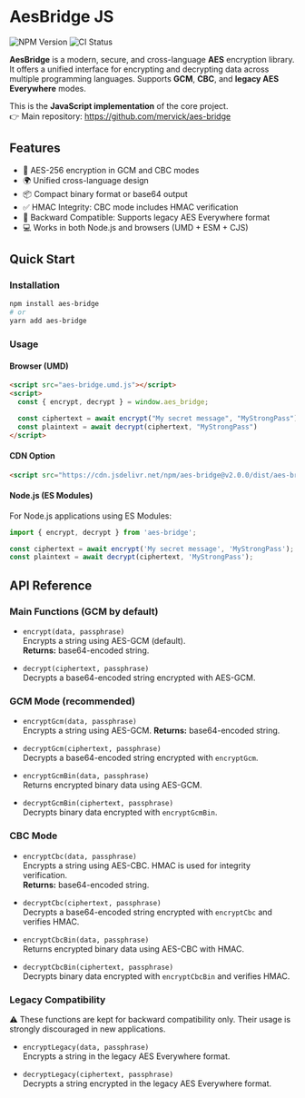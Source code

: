 # AesBridge JS
![NPM Version](https://img.shields.io/npm/v/aes-bridge.svg)
![CI Status](https://github.com/mervick/aes-bridge-js/actions/workflows/tests.yml/badge.svg)

**AesBridge** is a modern, secure, and cross-language **AES** encryption library. It offers a unified interface for encrypting and decrypting data across multiple programming languages. Supports **GCM**, **CBC**, and **legacy AES Everywhere** modes.


This is the **JavaScript implementation** of the core project.  
👉 Main repository: https://github.com/mervick/aes-bridge

## Features

- 🔐 AES-256 encryption in GCM and CBC modes
- 🌍 Unified cross-language design
- 📦 Compact binary format or base64 output
- ✅ HMAC Integrity: CBC mode includes HMAC verification
- 🔄 Backward Compatible: Supports legacy AES Everywhere format
- 💻  Works in both Node.js and browsers (UMD + ESM + CJS)

## Quick Start

### Installation

```bash
npm install aes-bridge
# or
yarn add aes-bridge
```

### Usage

#### Browser (UMD)

```html
<script src="aes-bridge.umd.js"></script>
<script>
  const { encrypt, decrypt } = window.aes_bridge;

  const ciphertext = await encrypt("My secret message", "MyStrongPass")
  const plaintext = await decrypt(ciphertext, "MyStrongPass")
</script>
```

#### CDN Option
```html
<script src="https://cdn.jsdelivr.net/npm/aes-bridge@v2.0.0/dist/aes-bridge.umd.js"></script>
```

#### Node.js (ES Modules)
For Node.js applications using ES Modules:

```js
import { encrypt, decrypt } from 'aes-bridge';

const ciphertext = await encrypt('My secret message', 'MyStrongPass');
const plaintext = await decrypt(ciphertext, 'MyStrongPass');

```


## API Reference

### Main Functions (GCM by default)

- `encrypt(data, passphrase)`  
  Encrypts a string using AES-GCM (default).  
  **Returns:** base64-encoded string.
  
- `decrypt(ciphertext, passphrase)`  
  Decrypts a base64-encoded string encrypted with AES-GCM.

### GCM Mode (recommended)

- `encryptGcm(data, passphrase)`  
  Encrypts a string using AES-GCM.
  **Returns:** base64-encoded string.

- `decryptGcm(ciphertext, passphrase)`  
  Decrypts a base64-encoded string encrypted with `encryptGcm`.

- `encryptGcmBin(data, passphrase)`  
  Returns encrypted binary data using AES-GCM.

- `decryptGcmBin(ciphertext, passphrase)`  
  Decrypts binary data encrypted with `encryptGcmBin`.

### CBC Mode

- `encryptCbc(data, passphrase)`  
  Encrypts a string using AES-CBC. 
  HMAC is used for integrity verification.  
  **Returns:** base64-encoded string.  

- `decryptCbc(ciphertext, passphrase)`  
  Decrypts a base64-encoded string encrypted with `encryptCbc` and verifies HMAC.

- `encryptCbcBin(data, passphrase)`  
  Returns encrypted binary data using AES-CBC with HMAC.

- `decryptCbcBin(ciphertext, passphrase)`  
  Decrypts binary data encrypted with `encryptCbcBin` and verifies HMAC.

### Legacy Compatibility

⚠️ These functions are kept for backward compatibility only.
Their usage is strongly discouraged in new applications.

- `encryptLegacy(data, passphrase)`  
  Encrypts a string in the legacy AES Everywhere format.  

- `decryptLegacy(ciphertext, passphrase)`  
  Decrypts a string encrypted in the legacy AES Everywhere format.

